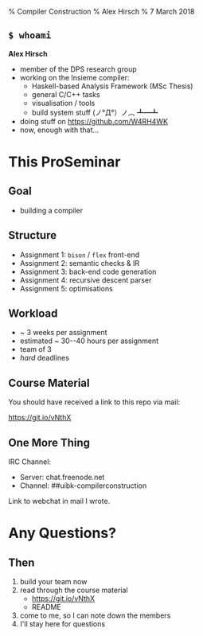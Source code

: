 % Compiler Construction
% Alex Hirsch
% 7 March 2018

## `$ whoami`

**Alex Hirsch**

- member of the DPS research group
- working on the Insieme compiler:
    - Haskell-based Analysis Framework (MSc Thesis)
    - general C/C++ tasks
    - visualisation / tools
    - build system stuff   (ノ°Д°）ノ︵ ┻━┻
- doing stuff on <https://github.com/W4RH4WK>
- now, enough with that...

# This ProSeminar

## Goal

- building a compiler

## Structure

- Assignment 1: `bison` / `flex` front-end
- Assignment 2: semantic checks & IR
- Assignment 3: back-end code generation
- Assignment 4: recursive descent parser
- Assignment 5: optimisations

## Workload

- ~ 3 weeks per assignment
- estimated ~ 30--40 hours per assignment
- team of 3
- *hard* deadlines

## Course Material

You should have received a link to this repo via mail:

<https://git.io/vNthX>

## One More Thing

IRC Channel:

- Server:  chat.freenode.net
- Channel: ##uibk-compilerconstruction

Link to webchat in mail I wrote.

# Any Questions?

## Then

1. build your team now
2. read through the course material
    - <https://git.io/vNthX>
    - README
4. come to me, so I can note down the members
5. I'll stay here for questions
